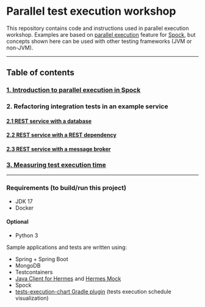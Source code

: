 # Parallel test execution workshop

This repository contains code and instructions used in parallel execution workshop. Examples are based
on [parallel execution](https://spockframework.org/spock/docs/2.3/parallel_execution.html) feature
for [Spock](https://spockframework.org), but concepts shown here can be used with other testing frameworks (JVM or
non-JVM).


---

## Table of contents

### [1. Introduction to parallel execution in Spock](part1-introduction/README.md)

### 2. Refactoring integration tests in an example service

#### [2.1 REST service with a database](part2.1-database/README.md)

#### [2.2 REST service with a REST dependency](part2.2-rest/README.md)

#### [2.3 REST service with a message broker](part2.3-message-broker/README.md)

### [3. Measuring test execution time](part3-measuring/README.md)

---

### Requirements (to build/run this project)

- JDK 17
- Docker

#### Optional

- Python 3

Sample applications and tests are written using:

- Spring + Spring Boot
- MongoDB
- Testcontainers
- [Java Client for Hermes](https://hermes-pubsub.readthedocs.io/en/latest/user/java-client/)
  and [Hermes Mock](https://hermes-pubsub.readthedocs.io/en/latest/user/hermes-mock/)
- Spock
- [tests-execution-chart Gradle plugin](https://github.com/platan/tests-execution-chart) (tests execution schedule visualization)
